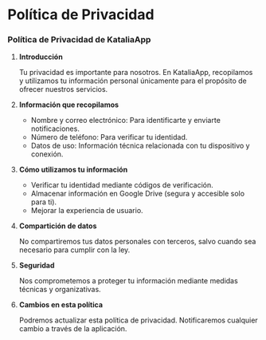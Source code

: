 # **Política de Privacidad**

### Política de Privacidad de KataliaApp

1. **Introducción**
    
    Tu privacidad es importante para nosotros. En KataliaApp, recopilamos y utilizamos tu información personal únicamente para el propósito de ofrecer nuestros servicios.
    
2. **Información que recopilamos**
    - Nombre y correo electrónico: Para identificarte y enviarte notificaciones.
    - Número de teléfono: Para verificar tu identidad.
    - Datos de uso: Información técnica relacionada con tu dispositivo y conexión.
3. **Cómo utilizamos tu información**
    - Verificar tu identidad mediante códigos de verificación.
    - Almacenar información en Google Drive (segura y accesible solo para ti).
    - Mejorar la experiencia de usuario.
4. **Compartición de datos**
    
    No compartiremos tus datos personales con terceros, salvo cuando sea necesario para cumplir con la ley.
    
5. **Seguridad**
    
    Nos comprometemos a proteger tu información mediante medidas técnicas y organizativas.
    
6. **Cambios en esta política**
    
    Podremos actualizar esta política de privacidad. Notificaremos cualquier cambio a través de la aplicación.
